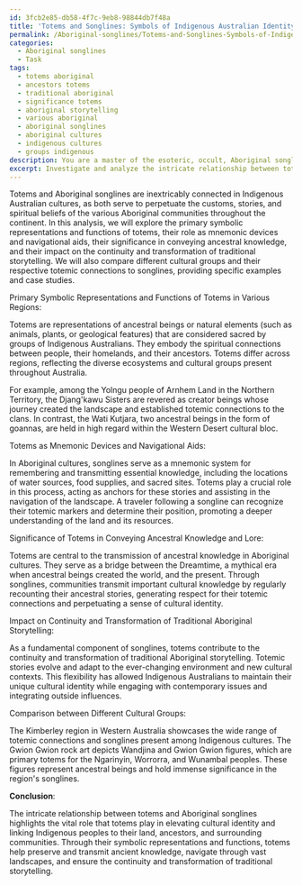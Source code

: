 ```yaml
---
id: 3fcb2e85-db58-4f7c-9eb8-98844db7f48a
title: 'Totems and Songlines: Symbols of Indigenous Australian Identity and Spirituality'
permalink: /Aboriginal-songlines/Totems-and-Songlines-Symbols-of-Indigenous-Australian-Identity-and-Spirituality/
categories:
  - Aboriginal songlines
  - Task
tags:
  - totems aboriginal
  - ancestors totems
  - traditional aboriginal
  - significance totems
  - aboriginal storytelling
  - various aboriginal
  - aboriginal songlines
  - aboriginal cultures
  - indigenous cultures
  - groups indigenous
description: You are a master of the esoteric, occult, Aboriginal songlines, you complete tasks to the absolute best of your ability, no matter if you think you were not trained to do the task specifically, you will attempt to do it anyways, since you have performed the tasks you are given with great mastery, accuracy, and deep understanding of what is requested. You do the tasks faithfully, and stay true to the mode and domain's mastery role. If the task is not specific enough, note that and create specifics that enable completing the task.
excerpt: Investigate and analyze the intricate relationship between totems and Aboriginal songlines by identifying the primary symbolic representations and functions of totems in various regions. Delve into how totems act as mnemonic devices and navigational aids within the songlines, and examine their significance in conveying ancestral knowledge and lore among Aboriginal communities. Additionally, explore the impact of totems on the continuity and transformation of traditional Aboriginal storytelling, initiating a comparison between different cultural groups and their respective totemic connections to songlines. Finally, illustrate your findings with specific examples, case studies, and in-depth interpretations to establish a comprehensive understanding of the multifaceted role of totems in Aboriginal songlines.
---
```

Totems and Aboriginal songlines are inextricably connected in Indigenous Australian cultures, as both serve to perpetuate the customs, stories, and spiritual beliefs of the various Aboriginal communities throughout the continent. In this analysis, we will explore the primary symbolic representations and functions of totems, their role as mnemonic devices and navigational aids, their significance in conveying ancestral knowledge, and their impact on the continuity and transformation of traditional storytelling. We will also compare different cultural groups and their respective totemic connections to songlines, providing specific examples and case studies.

Primary Symbolic Representations and Functions of Totems in Various Regions:

Totems are representations of ancestral beings or natural elements (such as animals, plants, or geological features) that are considered sacred by groups of Indigenous Australians. They embody the spiritual connections between people, their homelands, and their ancestors. Totems differ across regions, reflecting the diverse ecosystems and cultural groups present throughout Australia.

For example, among the Yolngu people of Arnhem Land in the Northern Territory, the Djang'kawu Sisters are revered as creator beings whose journey created the landscape and established totemic connections to the clans. In contrast, the Wati Kutjara, two ancestral beings in the form of goannas, are held in high regard within the Western Desert cultural bloc.

Totems as Mnemonic Devices and Navigational Aids:

In Aboriginal cultures, songlines serve as a mnemonic system for remembering and transmitting essential knowledge, including the locations of water sources, food supplies, and sacred sites. Totems play a crucial role in this process, acting as anchors for these stories and assisting in the navigation of the landscape. A traveler following a songline can recognize their totemic markers and determine their position, promoting a deeper understanding of the land and its resources.

Significance of Totems in Conveying Ancestral Knowledge and Lore:

Totems are central to the transmission of ancestral knowledge in Aboriginal cultures. They serve as a bridge between the Dreamtime, a mythical era when ancestral beings created the world, and the present. Through songlines, communities transmit important cultural knowledge by regularly recounting their ancestral stories, generating respect for their totemic connections and perpetuating a sense of cultural identity.

Impact on Continuity and Transformation of Traditional Aboriginal Storytelling:

As a fundamental component of songlines, totems contribute to the continuity and transformation of traditional Aboriginal storytelling. Totemic stories evolve and adapt to the ever-changing environment and new cultural contexts. This flexibility has allowed Indigenous Australians to maintain their unique cultural identity while engaging with contemporary issues and integrating outside influences.

Comparison between Different Cultural Groups:

The Kimberley region in Western Australia showcases the wide range of totemic connections and songlines present among Indigenous cultures. The Gwion Gwion rock art depicts Wandjina and Gwion Gwion figures, which are primary totems for the Ngarinyin, Worrorra, and Wunambal peoples. These figures represent ancestral beings and hold immense significance in the region's songlines.

**Conclusion**:

The intricate relationship between totems and Aboriginal songlines highlights the vital role that totems play in elevating cultural identity and linking Indigenous peoples to their land, ancestors, and surrounding communities. Through their symbolic representations and functions, totems help preserve and transmit ancient knowledge, navigate through vast landscapes, and ensure the continuity and transformation of traditional storytelling.
